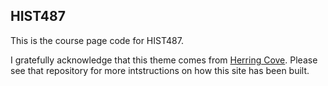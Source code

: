 ## HIST487

This is the course page code for HIST487.

I gratefully acknowledge that this theme comes from [Herring Cove](https://github.com/arnp/herring-cove/). Please see that repository for more intstructions on how this site has been built.
